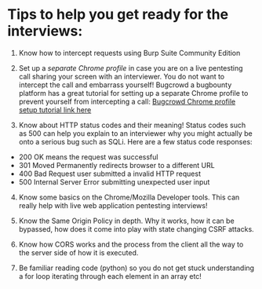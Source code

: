 # Tips to help you get ready for the interviews:

1. Know how to intercept requests using Burp Suite Community Edition

2. Set up a *separate Chrome profile* in case you are on a live pentesting call sharing your screen with an interviewer. You do not want to intercept the call and embarrass yourself!
Bugcrowd a bugbounty platform has a great tutorial for setting up a separate Chrome profile
to prevent yourself from intercepting a call:
[Bugcrowd Chrome profile setup tutorial link here](https://youtu.be/h2duGBZLEek)

3. Know about HTTP status codes and their meaning! Status codes such as 500 can help you explain to an interviewer why you might actually be onto a serious bug such as SQLi. Here are a few status code responses:

- 200 OK means the request was successful 
- 301 Moved Permanently redirects browser to a different URL 
- 400 Bad Request user submitted a invalid HTTP request
- 500 Internal Server Error submitting unexpected user input

4. Know some basics on the Chrome/Mozilla Developer tools. This can really help with live web application pentesting interviews! 

5. Know the Same Origin Policy in depth. Why it works, how it can be bypassed, how does it come into play with state changing CSRF attacks. 

6. Know how CORS works and the process from the client all the way to the server side of how it is executed.

7. Be familiar reading code (python) so you do not get stuck understanding a for loop iterating through each element in an array etc!


